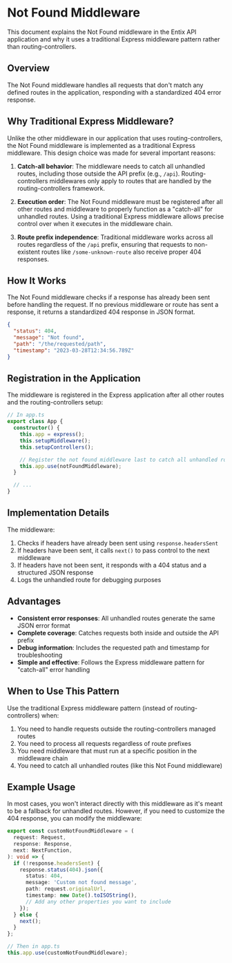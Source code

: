 # Not Found Middleware

This document explains the Not Found middleware in the Entix API application and why it uses a traditional Express middleware pattern rather than routing-controllers.

## Overview

The Not Found middleware handles all requests that don't match any defined routes in the application, responding with a standardized 404 error response.

## Why Traditional Express Middleware?

Unlike the other middleware in our application that uses routing-controllers, the Not Found middleware is implemented as a traditional Express middleware. This design choice was made for several important reasons:

1. **Catch-all behavior**: The middleware needs to catch all unhandled routes, including those outside the API prefix (e.g., `/api`). Routing-controllers middlewares only apply to routes that are handled by the routing-controllers framework.

2. **Execution order**: The Not Found middleware must be registered after all other routes and middleware to properly function as a "catch-all" for unhandled routes. Using a traditional Express middleware allows precise control over when it executes in the middleware chain.

3. **Route prefix independence**: Traditional middleware works across all routes regardless of the `/api` prefix, ensuring that requests to non-existent routes like `/some-unknown-route` also receive proper 404 responses.

## How It Works

The Not Found middleware checks if a response has already been sent before handling the request. If no previous middleware or route has sent a response, it returns a standardized 404 response in JSON format.

```json
{
  "status": 404,
  "message": "Not found",
  "path": "/the/requested/path",
  "timestamp": "2023-03-28T12:34:56.789Z"
}
```

## Registration in the Application

The middleware is registered in the Express application after all other routes and the routing-controllers setup:

```typescript
// In app.ts
export class App {
  constructor() {
    this.app = express();
    this.setupMiddleware();
    this.setupControllers();

    // Register the not found middleware last to catch all unhandled routes
    this.app.use(notFoundMiddleware);
  }

  // ...
}
```

## Implementation Details

The middleware:

1. Checks if headers have already been sent using `response.headersSent`
2. If headers have been sent, it calls `next()` to pass control to the next middleware
3. If headers have not been sent, it responds with a 404 status and a structured JSON response
4. Logs the unhandled route for debugging purposes

## Advantages

- **Consistent error responses**: All unhandled routes generate the same JSON error format
- **Complete coverage**: Catches requests both inside and outside the API prefix
- **Debug information**: Includes the requested path and timestamp for troubleshooting
- **Simple and effective**: Follows the Express middleware pattern for "catch-all" error handling

## When to Use This Pattern

Use the traditional Express middleware pattern (instead of routing-controllers) when:

1. You need to handle requests outside the routing-controllers managed routes
2. You need to process all requests regardless of route prefixes
3. You need middleware that must run at a specific position in the middleware chain
4. You need to catch all unhandled routes (like this Not Found middleware)

## Example Usage

In most cases, you won't interact directly with this middleware as it's meant to be a fallback for unhandled routes. However, if you need to customize the 404 response, you can modify the middleware:

```typescript
export const customNotFoundMiddleware = (
  request: Request,
  response: Response,
  next: NextFunction,
): void => {
  if (!response.headersSent) {
    response.status(404).json({
      status: 404,
      message: 'Custom not found message',
      path: request.originalUrl,
      timestamp: new Date().toISOString(),
      // Add any other properties you want to include
    });
  } else {
    next();
  }
};

// Then in app.ts
this.app.use(customNotFoundMiddleware);
```
